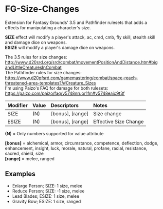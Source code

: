 # FG-Size-Changes
Extension for Fantasy Grounds'  3.5 and Pathfinder rulesets that adds a effects for manipulating a character's size.

**SIZE** effect will modify a player's attack, ac, cmd, cmb, fly skill, stealth skill and damage dice on weapons.  
**ESIZE** will modify a player's damage dice on weapons.

The 3.5 rules for size changes: http://www.d20srd.org/srd/combat/movementPositionAndDistance.htm#bigandLittleCreaturesInCombat  
The Pathfinder rules for size changes: https://www.d20pfsrd.com/gamemastering/combat/space-reach-threatened-area-templates?/#Creature_Sizes  
I'm using Paizo's FAQ for damage for both rulesets: https://paizo.com/paizo/faq/v5748nruor1fm#v5748eaic9t3f

| Modifier | Value | Descriptors      | Notes                 |
| -------- |:------| :----------------|:----------------------|
| SIZE     | (N)   | [bonus], [range] | Size change           |
| ESIZE    | (N)   | [bonus], [range] | Effective Size Change |

**(N)** = Only numbers supported for value attribute

**[bonus]** = alchemical, armor, circumstance, competence, deflection, dodge, enhancement, insight, luck, morale, natural, profane, racial, resistance, sacred, shield, size  
**[range]** = melee, ranged

## Examples
- Enlarge Person; SIZE: 1 size, melee
- Reduce Person; SIZE: -1 size, melee
- Lead Blades; ESIZE: 1 size, melee
- Gravity Bow; ESIZE: 1 size, ranged
